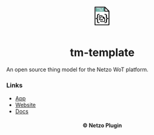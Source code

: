 <div align="center">
  <a href="https://netzo.io" target="_blank" >
    <img height="50" src="https://raw.githubusercontent.com/netzoio/netzo/main/packages/plugins/plugins/_templates/tm-template/src/assets/icon.png" style="margin: 12px 0px" />
  </a>

  <h1>tm-template</h1>
</div>

An open source thing model for the Netzo WoT platform.

### Links

- [App](https://app.netzo.io)
- [Website](https://netzo.io)
- [Docs](https://docs.netzo.io)

<div align="center">
  <h4>© Netzo Plugin</h4>
</div>
